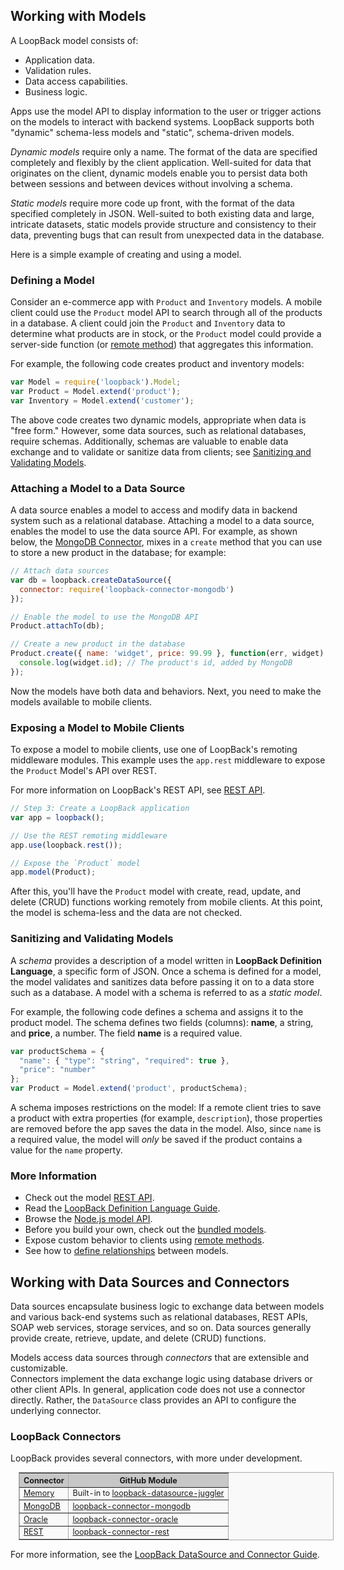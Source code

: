 ## Working with Models

A LoopBack model consists of:

 - Application data.
 - Validation rules.
 - Data access capabilities.
 - Business logic.

Apps use the model API to display information to the user or trigger actions
on the models to interact with backend systems.  LoopBack supports both "dynamic" schema-less models and "static", schema-driven models.

_Dynamic models_ require only a name.  The format of the data are specified completely and flexibly by the client application. Well-suited for data that originates on the client, dynamic models enable you to persist data both between sessions and between devices without involving a schema.

_Static models_ require more code up front, with the format of the data specified completely in JSON. Well-suited to both existing data and large, intricate datasets, static models provide structure and
consistency to their data, preventing bugs that can result from unexpected data in the database. 

Here is a simple example of creating and using a model.

<h3>Defining a Model</h3>

Consider an e-commerce app with `Product` and `Inventory` models.
A mobile client could use the `Product` model API to search through all of the
products in a database. A client could join the `Product` and `Inventory` data to
determine what products are in stock, or the `Product` model could provide a
server-side function (or [remote method](#remote-methods)) that aggregates this
information.

For example, the following code creates product and inventory models:

```js
var Model = require('loopback').Model;
var Product = Model.extend('product');
var Inventory = Model.extend('customer');
```

The above code creates two dynamic models, appropriate when data is "free form." However, some data sources, such as relational databases, require schemas. Additionally, schemas are valuable to enable data exchange and to validate or sanitize data from clients; see [Sanitizing and Validating Models](#sanitizing-and-validating-models).

<h3>Attaching a Model to a Data Source</h3>

A data source enables a model to access and modify data in backend system such as a relational database.
Attaching a model to a data source, enables the model to use the data source API.  For example, as shown below, the [MongoDB Connector](http://docs.strongloop.com/loopback-connector-mongodb), mixes in a `create` method that you can use to store a new product in the database; for example:

```js
// Attach data sources
var db = loopback.createDataSource({
  connector: require('loopback-connector-mongodb')
});

// Enable the model to use the MongoDB API
Product.attachTo(db);

// Create a new product in the database
Product.create({ name: 'widget', price: 99.99 }, function(err, widget) {
  console.log(widget.id); // The product's id, added by MongoDB
});
```

Now the models have both data and behaviors. Next, you need to make the models available to mobile clients.

<h3>Exposing a Model to Mobile Clients</h3>

To expose a model to mobile clients, use one of LoopBack's remoting middleware modules.
This example uses the `app.rest` middleware to expose the `Product` Model's API over REST.

For more information on LoopBack's REST API, see [REST API](#rest-api).

```js
// Step 3: Create a LoopBack application
var app = loopback();

// Use the REST remoting middleware
app.use(loopback.rest());

// Expose the `Product` model
app.model(Product);
```

After this, you'll have the `Product` model with create, read, update, and delete (CRUD) functions working remotely
from mobile clients. At this point, the model is schema-less and the data are not checked.

<h3>Sanitizing and Validating Models</h3>

A *schema* provides a description of a model written in **LoopBack Definition Language**, a specific form of JSON. Once a schema is defined for a model, the model validates and sanitizes data before passing it on to a data store such as a database.  A model with a schema is referred to as a _static model_.

For example, the following code defines a schema and assigns it to the product model.  The schema defines two fields (columns): **name**, a string, and **price**, a number.  The field **name** is a required value.

```js
var productSchema = {
  "name": { "type": "string", "required": true },
  "price": "number"
};
var Product = Model.extend('product', productSchema);
```

A schema imposes restrictions on the model: If a remote client tries to save a product with extra properties
(for example, `description`), those properties are removed before the app saves the data in the model.
Also, since `name` is a required value, the model will _only_ be saved if the product contains a value for the `name` property.

<h3>More Information</h3>

- Check out the model [REST API](#rest-api).
- Read the
[LoopBack Definition Language Guide](http://docs.strongloop.com/loopback-datasource-juggler#loopback-definition-language-guide).
- Browse the [Node.js model API](#model).
- Before you build your own, check out the [bundled models](#bundled-models).
- Expose custom behavior to clients using [remote methods](#remote-methods).
- See how to [define relationships](#relationships) between models.

## Working with Data Sources and Connectors

Data sources encapsulate business logic to exchange data between models and various back-end systems such as
relational databases, REST APIs, SOAP web services, storage services, and so on.
Data sources generally provide create, retrieve, update, and delete (CRUD) functions. 

Models access data sources through _connectors_ that are extensible and customizable.  
Connectors implement the data exchange logic using database drivers or other
client APIs. In general, application code does not use a connector directly.
Rather, the `DataSource` class provides an API to configure the underlying connector.

<h3> LoopBack Connectors</h3>

LoopBack provides several connectors, with more under development.

<table style="
    margin-left: 1em;
    border: solid 1px #AAAAAA;
    border-collapse: collapse;
    background-color: #F9F9F9;
    font-size: 90%;
    empty-cells:show;" border="1" cellpadding="5">
<thead>
<tr style="background-color: #C7C7C7;">
<th>Connector</th>
<th>GitHub Module</th>
</tr>
</thead>    
<tbody>
<tr>
<td><a href="/loopback-datasource-juggler/">Memory</a></td>
<td>Built-in to <a href="https://github.com/strongloop/loopback-datasource-juggler">loopback-datasource-juggler</a></td>
</tr>
<tr>
<td><a href="/loopback-connector-mongodb/">MongoDB</a></td>
<td><a href="https://github.com/strongloop/loopback-connector-mongodb">loopback-connector-mongodb</a></td>
</tr>
<tr>
<td><a href="/loopback-connector-oracle/">Oracle</a></td>
<td><a href="https://github.com/strongloop/loopback-connector-oracle">loopback-connector-oracle</a></td>
</tr>
<tr>
<td><a href="/loopback-connector-rest/">REST</a></td>
<td><a href="https://github.com/strongloop/loopback-connector-rest">loopback-connector-rest</a></td>
</tr>
</tbody>
</table>


For more information, see the [LoopBack DataSource and Connector Guide](/loopback-datasource-juggler/#loopback-datasource-and-connector-guide).
